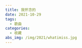 ```yaml
---
title: 我怀念的
date: 2021-10-29
tags:
  - 歌曲
categories:
  - 收藏
abs_img: /img/2021/whatimiss.jpg
---
```


<bilibili src="https://player.bilibili.com/player.html?aid=806315313&bvid=BV1Z34y1m7jC&cid=430097023&page=1"/>
